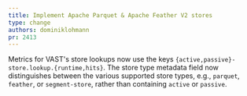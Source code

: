 ```yaml
---
title: Implement Apache Parquet & Apache Feather V2 stores
type: change
authors: dominiklohmann
pr: 2413
---
```


Metrics for VAST's store lookups now use the keys
`{active,passive}-store.lookup.{runtime,hits}`. The store type metadata field
now distinguishes between the various supported store types, e.g., `parquet`,
`feather`, or `segment-store`, rather than containing `active` or `passive`.
